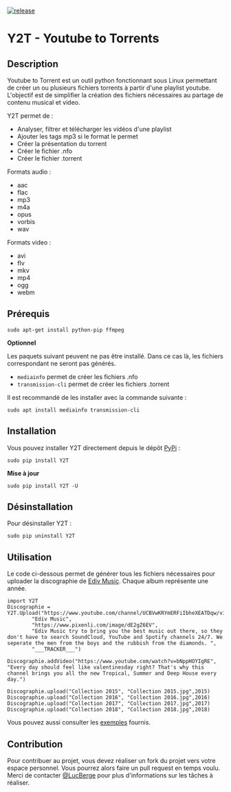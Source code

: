 [![release](https://img.shields.io/badge/release-1.3-succes.svg)](https://pypi.org/project/Y2T/)

# Y2T - Youtube to Torrents

## Description

Youtube to Torrent est un outil python fonctionnant sous Linux permettant de créer un ou plusieurs fichiers torrents à partir d'une playlist youtube.
L'objectif est de simplifier la création des fichiers nécessaires au partage de contenu musical et video.

Y2T permet de :
- Analyser, filtrer et télécharger les vidéos d'une playlist
- Ajouter les tags mp3 si le format le permet
- Créer la présentation du torrent
- Créer le fichier .nfo
- Créer le fichier .torrent

Formats audio :
- aac
- flac
- mp3
- m4a
- opus
- vorbis
- wav

Formats video :
- avi
- flv
- mkv
- mp4
- ogg
- webm

## Prérequis

```
sudo apt-get install python-pip ffmpeg
```

**Optionnel**

Les paquets suivant peuvent ne pas être installé. Dans ce cas là, les fichiers correspondant ne seront pas générés.

- `mediainfo` permet de créer les fichiers .nfo
- `transmission-cli` permet de créer les fichiers .torrent

Il est recommandé de les installer avec la commande suivante :
```
sudo apt install mediainfo transmission-cli
```

## Installation

Vous pouvez installer Y2T directement depuis le dépôt [PyPi](https://pypi.org/project/Y2T/) :
```
sudo pip install Y2T
```

**Mise à jour**
```
sudo pip install Y2T -U
```

## Désinstallation

Pour désinstaller Y2T :
```
sudo pip uninstall Y2T
```

## Utilisation

Le code ci-dessous permet de générer tous les fichiers nécessaires pour uploader la discographie de [Ediv Music](https://www.youtube.com/c/edivmusic).
Chaque album représente une année.
```
import Y2T
Discographie = Y2T.Upload("https://www.youtube.com/channel/UCBVwKRYmERFiIbheXEATDqw/videos",
		"Ediv Music",
		"https://www.pixenli.com/image/dE2gZ6EV",
		"Ediv Music try to bring you the best music out there, so they don't have to search SoundCloud, YouTube and Spotify channels 24/7. We seperate the men from the boys and the rubbish from the diamonds. ",
		"___TRACKER___")

Discographie.addVideo("https://www.youtube.com/watch?v=bNppHOYIgRE", "Every day should feel like valentinesday right? That's why this channel brings you all the new Tropical, Summer and Deep House every day.")
	
Discographie.upload("Collection 2015", "Collection 2015.jpg",2015)
Discographie.upload("Collection 2016", "Collection 2016.jpg",2016)
Discographie.upload("Collection 2017", "Collection 2017.jpg",2017)
Discographie.upload("Collection 2018", "Collection 2018.jpg",2018)
```

Vous pouvez aussi consulter les [exemples](https://github.com/LucBerge/Y2T/tree/master/examples) fournis.

## Contribution

Pour contribuer au projet, vous devez réaliser un fork du projet vers votre espace personnel. Vous pourrez alors faire un pull request en temps voulu. Merci de contacter [@LucBerge](https://github.com/LucBerge) pour plus d'informations sur les tâches à réaliser.
